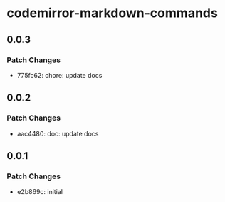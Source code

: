# codemirror-markdown-commands

## 0.0.3

### Patch Changes

- 775fc62: chore: update docs

## 0.0.2

### Patch Changes

- aac4480: doc: update docs

## 0.0.1

### Patch Changes

- e2b869c: initial
